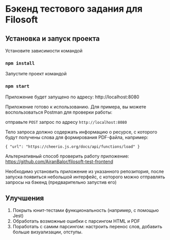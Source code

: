 # Бэкенд тестового задания для Filosoft


## Установка и запуск проекта

Установите зависимости командой

### `npm install`

Запустите проект командой

### `npm start`

Приложение будет запущено по адресу:
http://localhost:8080

Приложение готово к использованию. Для примера, вы можете воспользоваться
Postman для проверки работы:

отправьте `POST` запрос по адресу `http://localhost:8080`

Тело запроса должно содержать информацию о ресурсе, с которого будут получены
слова для формирования PDF-файла, например:

`{
  "url": "https://cheerio.js.org/docs/api/functions/load"
}`

Альтернативный способ проверить работу приложение:
https://github.com/AiranBalor/filosoft-test-frontend

Необходимо установить приложение из указанного репозитория, после запуска появиться небольшой интерфейс, с которого можно отправлять запросы на бэкенд (предварительно запустив его)

## Улучшения

1. Покрыть юнит-тестами функциональность (например, с помощью Jest)
2. Обработать возможные ошибки с парсингом HTML и PDF
3. Поработать с самим парсингом: настроить перенос слов, добавить больше визуализации, отступы.
